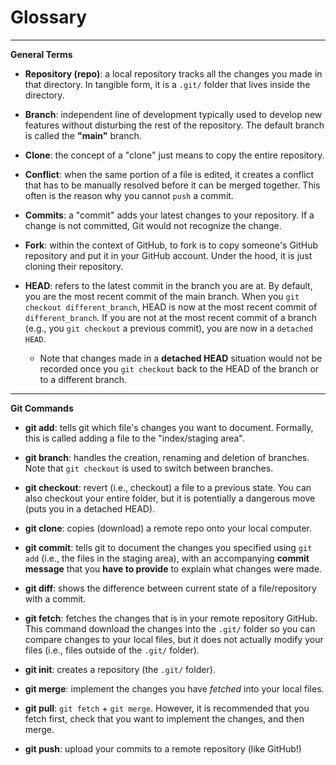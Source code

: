 # Glossary

***
**General Terms**

* **Repository (repo)**: a local repository tracks all the changes you made in that directory. In tangible form, it is a `.git/` folder that lives inside the directory.

* **Branch**: independent line of development typically used to develop new features without disturbing the rest of the repository. The default branch is called the **"main"** branch.

* **Clone**: the concept of a "clone" just means to copy the entire repository.

* **Conflict**: when the same portion of a file is edited, it creates a conflict that has to be manually resolved before it can be merged together. This often is the reason why you cannot `push` a commit.

* **Commits**: a "commit" adds your latest changes to your repository. If a change is not committed, Git would not recognize the change.

* **Fork**: within the context of GitHub, to fork is to copy someone's GitHub repository and put it in your GitHub account. Under the hood, it is just cloning their repository.

* **HEAD**: refers to the latest commit in the branch you are at. By default, you are the most recent commit of the main branch. When you `git checkout different_branch`, HEAD is now at the most recent commit of `different_branch`. If you are not at the most recent commit of a branch (e.g., you `git checkout` a previous commit), you are now in a `detached HEAD`.
  + Note that changes made in a **detached HEAD** situation would not be recorded once you `git checkout` back to the HEAD of the branch or to a different branch.


***
**Git Commands**

* **git add**: tells git which file's changes you want to document. Formally, this is called adding a file to the "index/staging area".

* **git branch**: handles the creation, renaming and deletion of branches. Note that `git checkout` is used to switch between branches.

* **git checkout**: revert (i.e., checkout) a file to a previous state. You can also checkout your entire folder, but it is potentially a dangerous move (puts you in a detached HEAD).

* **git clone**: copies (download) a remote repo onto your local computer.

* **git commit**: tells git to document the changes you specified using `git add` (i.e., the files in the staging area), with an accompanying **commit message** that you **have to provide** to explain what changes were made.

* **git diff**: shows the difference between current state of a file/repository with a commit.

* **git fetch**: fetches the changes that is in your remote repository GitHub. This command download the changes into the `.git/` folder so you can compare changes to your local files, but it does not actually modify your files (i.e., files outside of the `.git/` folder).

* **git init**: creates a repository (the `.git/` folder).

* **git merge**: implement the changes you have *fetched* into your local files.

* **git pull**: `git fetch` + `git merge`. However, it is recommended that you fetch first, check that you want to implement the changes, and then merge.

* **git push**: upload your commits to a remote repository (like GitHub!)
